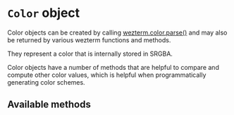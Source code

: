 # `Color` object

Color objects can be created by calling
[wezterm.color.parse()](../wezterm.color/parse.md) and may also be
returned by various wezterm functions and methods.

They represent a color that is internally stored in SRGBA.

Color objects have a number of methods that are helpful to
compare and compute other color values, which is helpful
when programmatically generating color schemes.

## Available methods



